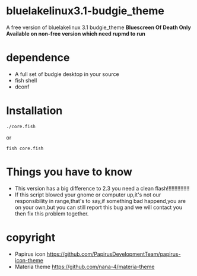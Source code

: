 # bluelakelinux3.1-budgie_theme
A free version of bluelakelinux 3.1 budgie_theme
**Bluescreen Of Death Only Available on non-free version which need rupmd to run**
# dependence
- A full set of budgie desktop in your source
- fish shell
- dconf
# Installation
```
./core.fish
```
or
```
fish core.fish
```
# Things you have to know
 - This version has a big difference to 2.3
 you need a clean flash!!!!!!!!!!!!!!!
 - If this script blowed your gnome or computer up,it's not our responsibility in range,that's to say,if something bad happend,you are on your own,but you can still report this bug and we will contact you then fix this problem together.
# copyright
 - Papirus icon
 https://github.com/PapirusDevelopmentTeam/papirus-icon-theme
 - Materia theme
 https://github.com/nana-4/materia-theme
